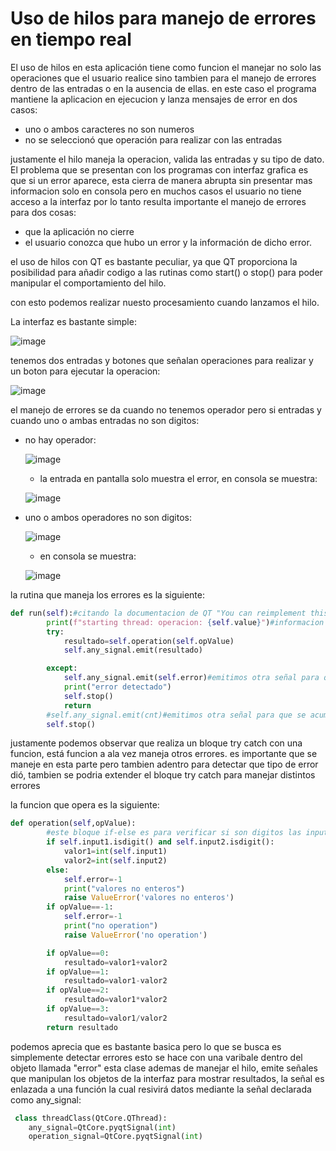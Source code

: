 # Uso de hilos para manejo de errores en tiempo real
El uso de hilos en esta aplicación tiene como funcion el manejar no solo las operaciones que el usuario realice
sino tambien para el manejo de errores dentro de las entradas o en la ausencia de ellas.
en este caso el programa mantiene la aplicacion en ejecucion y lanza mensajes de error en dos casos:
- uno o ambos caracteres no son numeros
- no se seleccionó que operación para realizar con las entradas

justamente el hilo maneja la operacion, valida las entradas y su tipo de dato.
El problema que se presentan con los programas con interfaz grafica es que si un error aparece, esta cierra de manera abrupta sin presentar mas informacion
solo en consola pero en muchos casos el usuario no tiene acceso a la interfaz por lo tanto resulta importante el manejo de errores para dos cosas:
- que la aplicación no cierre
- el usuario conozca que hubo un error y la información de dicho error.

el uso de hilos con QT es bastante peculiar, ya que QT proporciona la posibilidad para añadir codigo a las rutinas como start() o stop()
para poder manipular el comportamiento del hilo.

con esto podemos realizar nuesto procesamiento cuando lanzamos el hilo.

La interfaz es bastante simple:

![image](https://user-images.githubusercontent.com/33168405/221622786-3aec35d3-2b7e-448c-9b16-ae957781faa8.png)

tenemos dos entradas y botones que señalan operaciones para realizar y un boton para ejecutar la operacion:

![image](https://user-images.githubusercontent.com/33168405/221623157-0846d5e1-9f15-4803-8106-035020d272ca.png)

el manejo de errores se da cuando no tenemos operador pero si entradas y cuando uno o ambas entradas no son digitos:
- no hay operador:

  ![image](https://user-images.githubusercontent.com/33168405/221623517-73084f8c-0114-460f-bba0-fc7340c5094c.png)
  
  - la entrada en pantalla solo muestra el error, en consola se muestra:
  
  ![image](https://user-images.githubusercontent.com/33168405/221623843-4eb8a306-4199-4aba-a0b0-133b81f5744d.png)

  
- uno o ambos operadores no son digitos:
  
  ![image](https://user-images.githubusercontent.com/33168405/221624199-cac1e33e-0ab5-45bb-befe-5e5b103b32ce.png)
  
  - en consola se muestra:
  
  ![image](https://user-images.githubusercontent.com/33168405/221624357-870f1d34-beb5-495d-9626-0f4ee1e9aad2.png)


la rutina que maneja los errores es la siguiente:
```python
def run(self):#citando la documentacion de QT "You can reimplement this function to facilitate advanced thread management. Returning from this method will end the execution of the thread."
        print(f"starting thread: operacion: {self.value}")#informacion sobre que "hilo se esta iniciando"
        try:
            resultado=self.operation(self.opValue)
            self.any_signal.emit(resultado)

        except:
            self.any_signal.emit(self.error)#emitimos otra señal para que se acumule en la barra de tareas
            print("error detectado")
            self.stop()
            return
        #self.any_signal.emit(cnt)#emitimos otra señal para que se acumule en la barra de tareas
        self.stop()
```

justamente podemos observar que realiza un bloque try catch con una funcion, está funcion a ala vez maneja otros errores.
es importante que se maneje en esta parte pero tambien adentro para detectar que tipo de error dió, tambien se podria extender el bloque try catch para
manejar distintos errores

la funcion que opera es la siguiente:

```python
def operation(self,opValue):
        #este bloque if-else es para verificar si son digitos las inputs
        if self.input1.isdigit() and self.input2.isdigit():
            valor1=int(self.input1)
            valor2=int(self.input2)
        else:
            self.error=-1
            print("valores no enteros")
            raise ValueError('valores no enteros')
        if opValue==-1:
            self.error=-1
            print("no operation")
            raise ValueError('no operation')

        if opValue==0:
            resultado=valor1+valor2
        if opValue==1:
            resultado=valor1-valor2
        if opValue==2:
            resultado=valor1*valor2
        if opValue==3:
            resultado=valor1/valor2
        return resultado
```

podemos aprecia que es bastante basica pero lo que se busca es simplemente detectar errores
esto se hace con una varibale dentro del objeto llamada "error"
esta clase ademas de manejar el hilo, emite señales que manipulan los objetos de la interfaz para mostrar resultados, la señal es enlazada a una función la cual
resivirá datos mediante la señal declarada como any_signal:
``` python
 class threadClass(QtCore.QThread):
    any_signal=QtCore.pyqtSignal(int)
    operation_signal=QtCore.pyqtSignal(int)
```


